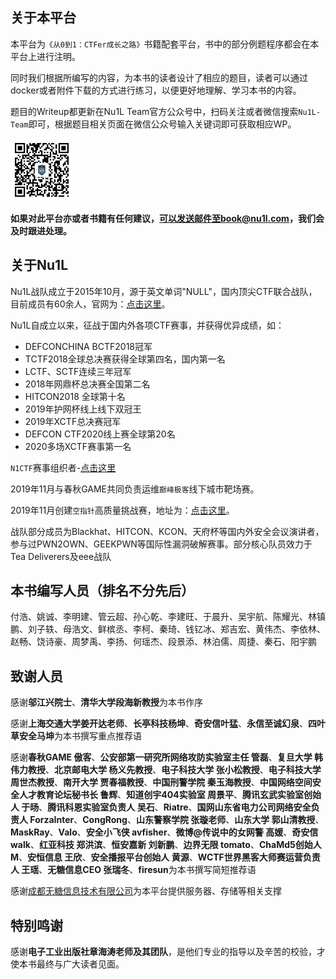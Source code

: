 ## 关于本平台

本平台为`《从0到1：CTFer成长之路》`书籍配套平台，书中的部分例题程序都会在本平台上进行注明。

同时我们根据所编写的内容，为本书的读者设计了相应的题目，读者可以通过docker或者附件下载的方式进行练习，以便更好地理解、学习本书的内容。

题目的Writeup都更新在Nu1L Team官方公众号中，扫码关注或者微信搜索`Nu1L-Team`即可，根据题目相关页面在微信公众号输入关键词即可获取相应WP。

<img src="./qr.jpg" width=100px/>

**如果对此平台亦或者书籍有任何建议，可以发送邮件至book@nu1l.com，我们会及时跟进处理。**

## 关于Nu1L

Nu1L战队成立于2015年10月，源于英文单词"NULL"，国内顶尖CTF联合战队，目前成员有60余人，官网为：[点击这里](https://nu1l.com)。

Nu1L自成立以来，征战于国内外各项CTF赛事，并获得优异成绩，如：

- DEFCONCHINA BCTF2018冠军
- TCTF2018全球总决赛获得全球第四名，国内第一名
- LCTF、SCTF连续三年冠军
- 2018年网鼎杯总决赛全国第二名
- HITCON2018 全球第十名
- 2019年护网杯线上线下双冠王
- 2019年XCTF总决赛冠军
- DEFCON CTF2020线上赛全球第20名
- 2020多场XCTF赛事第一名

`N1CTF`赛事组织者-[点击这里](https://ctftime.org/event/768)

2019年11月与春秋GAME共同负责运维`巅峰极客`线下城市靶场赛。

2019年11月创建`空指针`高质量挑战赛，地址为：[点击这里](https://www.npointer.cn)。

战队部分成员为Blackhat、HITCON、KCON、天府杯等国内外安全会议演讲者，参与过PWN2OWN、GEEKPWN等国际性漏洞破解赛事。部分核心队员效力于Tea Deliverers及eee战队

## 本书编写人员（排名不分先后）

付浩、姚诚、李明建、管云超、孙心乾、李建旺、于晨升、吴宇航、陈耀光、林镇鹏、刘子轶、母浩文、鲜槟丞、李柯、秦琦、钱钇冰、郑吉宏、黄伟杰、李依林、赵畅、饶诗豪、周梦禹、李扬、何瑶杰、段景添、林泊儒、周捷、秦石、阳宇鹏

## 致谢人员

感谢**邬江兴院士**、**清华大学段海新教授**为本书作序

感谢**上海交通大学姜开达老师**、**长亭科技杨坤**、**奇安信叶猛**、**永信至诚幻泉**、**四叶草安全马坤**为本书撰写重点推荐语

感谢**春秋GAME 傲客**、**公安部第一研究所网络攻防实验室主任 管磊**、**复旦大学 韩伟力教授**、**北京邮电大学 杨义先教授**、**电子科技大学 张小松教授**、**电子科技大学 周世杰教授**、**南开大学 贾春福教授**、**中国刑警学院 秦玉海教授**、**中国网络空间安全人才教育论坛秘书长 鲁辉**、**知道创宇404实验室 周景平**、**腾讯玄武实验室创始人 于旸**、**腾讯科恩实验室负责人 吴石**、**Riatre**、**国网山东省电力公司网络安全负责人 ForzaInter**、**CongRong**、**山东警察学院 张璇老师**、**山东大学 郭山清教授**、**MaskRay**、**Valo**、**安全小飞侠 avfisher**、**微博@传说中的女网警 高媛**、**奇安信 walk**、**红亚科技 郑洪滨**、**恒安嘉新 刘新鹏**、**边界无限 tomato**、**ChaMd5创始人 M**、**安恒信息 王欣**、**安全播报平台创始人 黄源**、**WCTF世界黑客大师赛运营负责人 王瑶**、**无糖信息CEO 张瑞冬**、**firesun**为本书撰写简短推荐语

感谢[成都无糖信息技术有限公司](https://www.nosugartech.com/admin.html)为本平台提供服务器、存储等相关支撑

## 特别鸣谢

感谢**电子工业出版社章海涛老师及其团队**，是他们专业的指导以及辛苦的校验，才使本书最终与广大读者见面。
